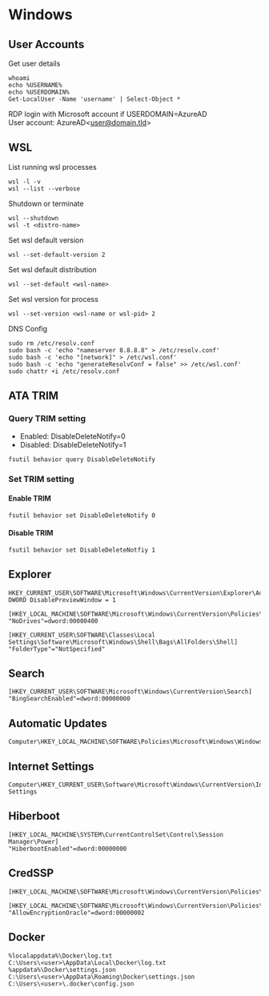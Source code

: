 # Windows

## User Accounts

Get user details
```
whoami
echo %USERNAME%
echo %USERDOMAIN%
Get-LocalUser -Name 'username' | Select-Object *
```

RDP login with Microsoft account if USERDOMAIN=AzureAD<br />
User account: AzureAD\<user@domain.tld>

## WSL

List running wsl processes
```
wsl -l -v
wsl --list --verbose
```

Shutdown or terminate
```
wsl --shutdown
wsl -t <distro-name>
```

Set wsl default version
```
wsl --set-default-version 2
```

Set wsl default distribution
```
wsl --set-default <wsl-name>
```

Set wsl version for process
```
wsl --set-version <wsl-name or wsl-pid> 2
```

DNS Config
```
sudo rm /etc/resolv.conf
sudo bash -c 'echo "nameserver 8.8.8.8" > /etc/resolv.conf'
sudo bash -c 'echo "[network]" > /etc/wsl.conf'
sudo bash -c 'echo "generateResolvConf = false" >> /etc/wsl.conf'
sudo chattr +i /etc/resolv.conf
```

## ATA TRIM

### Query TRIM setting

- Enabled: DisableDeleteNotify=0
- Disabled: DisableDeleteNotify=1

```
fsutil behavior query DisableDeleteNotify
```

### Set TRIM setting

#### Enable TRIM
```
fsutil behavior set DisableDeleteNotify 0
```

#### Disable TRIM
```
fsutil behavior set DisableDeleteNotfiy 1
```

## Explorer
```
HKEY_CURRENT_USER\SOFTWARE\Microsoft\Windows\CurrentVersion\Explorer\Advanced
DWORD DisablePreviewWindow = 1

[HKEY_LOCAL_MACHINE\SOFTWARE\Microsoft\Windows\CurrentVersion\Policies\Explorer]
"NoDrives"=dword:00000400

[HKEY_CURRENT_USER\SOFTWARE\Classes\Local Settings\Software\Microsoft\Windows\Shell\Bags\AllFolders\Shell]
"FolderType"="NotSpecified"
```

## Search
```
[HKEY_CURRENT_USER\SOFTWARE\Microsoft\Windows\CurrentVersion\Search]
"BingSearchEnabled"=dword:00000000
```

## Automatic Updates
```
Computer\HKEY_LOCAL_MACHINE\SOFTWARE\Policies\Microsoft\Windows\WindowsUpdate\AU
```

## Internet Settings
```
Computer\HKEY_CURRENT_USER\Software\Microsoft\Windows\CurrentVersion\Internet Settings
```

## Hiberboot
```
[HKEY_LOCAL_MACHINE\SYSTEM\CurrentControlSet\Control\Session Manager\Power]
"HiberbootEnabled"=dword:00000000
```

## CredSSP
```
[HKEY_LOCAL_MACHINE\SOFTWARE\Microsoft\Windows\CurrentVersion\Policies\System\CredSSP]

[HKEY_LOCAL_MACHINE\SOFTWARE\Microsoft\Windows\CurrentVersion\Policies\System\CredSSP\Parameters]
"AllowEncryptionOracle"=dword:00000002
```

## Docker
```
%localappdata%\Docker\log.txt
C:\Users\<user>\AppData\Local\Docker\log.txt
%appdata%\Docker\settings.json
C:\Users\<user>\AppData\Roaming\Docker\settings.json
C:\Users\<user>\.docker\config.json
```
